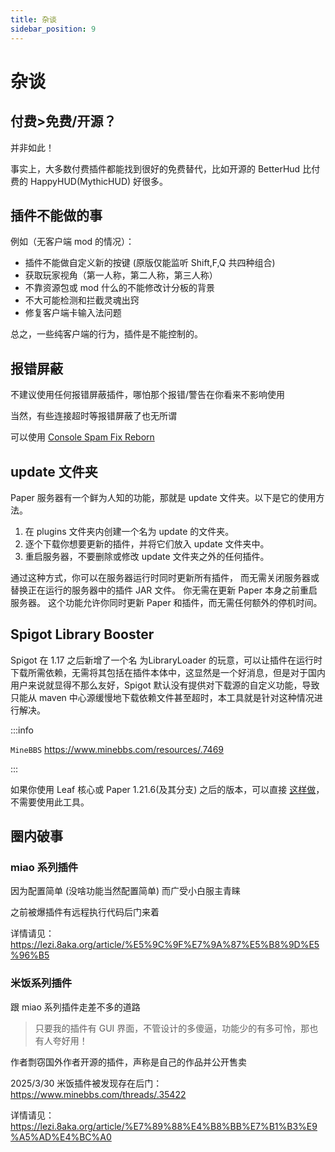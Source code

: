 ```yaml
---
title: 杂谈
sidebar_position: 9
---
```


# 杂谈

## 付费>免费/开源？

并非如此！

事实上，大多数付费插件都能找到很好的免费替代，比如开源的 BetterHud 比付费的 HappyHUD(MythicHUD) 好很多。

## 插件不能做的事

例如（无客户端 mod 的情况）：

- 插件不能做自定义新的按键 (原版仅能监听 Shift,F,Q 共四种组合)
- 获取玩家视角（第一人称，第二人称，第三人称）
- 不靠资源包或 mod 什么的不能修改计分板的背景
- 不大可能检测和拦截灵魂出窍
- 修复客户端卡输入法问题

总之，一些纯客户端的行为，插件是不能控制的。

## 报错屏蔽

不建议使用任何报错屏蔽插件，哪怕那个报错/警告在你看来不影响使用

当然，有些连接超时等报错屏蔽了也无所谓

可以使用 [Console Spam Fix Reborn](https://www.spigotmc.org/resources/.121703)

## update 文件夹

Paper 服务器有一个鲜为人知的功能，那就是 update 文件夹。以下是它的使用方法。

1. 在 plugins 文件夹内创建一个名为 update 的文件夹。
2. 逐个下载你想要更新的插件，并将它们放入 update 文件夹中。
3. 重启服务器，不要删除或修改 update 文件夹之外的任何插件。

通过这种方式，你可以在服务器运行时同时更新所有插件， 而无需关闭服务器或替换正在运行的服务器中的插件 JAR 文件。 你无需在更新 Paper 本身之前重启服务器。 这个功能允许你同时更新 Paper 和插件，而无需任何额外的停机时间。

## Spigot Library Booster

Spigot 在 1.17 之后新增了一个名 为LibraryLoader 的玩意，可以让插件在运行时下载所需依赖，无需将其包括在插件本体中，这显然是一个好消息，但是对于国内用户来说就显得不那么友好，Spigot 默认没有提供对下载源的自定义功能，导致只能从 maven 中心源缓慢地下载依赖文件甚至超时，本工具就是针对这种情况进行解决。

:::info

`MineBBS` https://www.minebbs.com/resources/.7469

:::

如果你使用 Leaf 核心或 Paper 1.21.6(及其分支) 之后的版本，可以直接 [这样做](/docs-java/start/launch-server/java.md#libraryloader---下载源加速)，不需要使用此工具。

## 圈内破事

### miao 系列插件

因为配置简单 (没啥功能当然配置简单) 而广受小白服主青睐

之前被爆插件有远程执行代码后门来着

详情请见：https://lezi.8aka.org/article/%E5%9C%9F%E7%9A%87%E5%B8%9D%E5%96%B5

### 米饭系列插件

跟 miao 系列插件走差不多的道路

> 只要我的插件有 GUI 界面，不管设计的多傻逼，功能少的有多可怜，那也有人夸好用！

作者剽窃国外作者开源的插件，声称是自己的作品并公开售卖

2025/3/30 米饭插件被发现存在后门：https://www.minebbs.com/threads/.35422

详情请见：https://lezi.8aka.org/article/%E7%89%88%E4%B8%BB%E7%B1%B3%E9%A5%AD%E4%BC%A0
